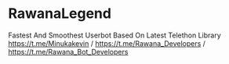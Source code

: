 # RawanaLegend
Fastest And Smoothest Userbot Based On Latest Telethon Library  https://t.me/Minukakevin / https://t.me/Rawana_Developers / https://t.me/Rawana_Bot_Developers
